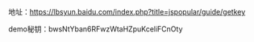 地址：https://lbsyun.baidu.com/index.php?title=jspopular/guide/getkey

demo秘钥：bwsNtYban6RFwzWtaHZpuKceliFCnOty